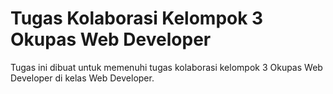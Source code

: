 Tugas Kolaborasi Kelompok 3 Okupas Web Developer
==============================================

Tugas ini dibuat untuk memenuhi tugas kolaborasi kelompok 3 Okupas Web Developer di kelas Web Developer.

